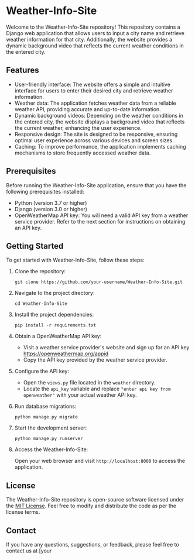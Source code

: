 # Weather-Info-Site

Welcome to the Weather-Info-Site repository! This repository contains a Django web application that allows users to input a city name and retrieve weather information for that city. Additionally, the website provides a dynamic background video that reflects the current weather conditions in the entered city.

## Features

- User-friendly interface: The website offers a simple and intuitive interface for users to enter their desired city and retrieve weather information.
- Weather data: The application fetches weather data from a reliable weather API, providing accurate and up-to-date information.
- Dynamic background videos: Depending on the weather conditions in the entered city, the website displays a background video that reflects the current weather, enhancing the user experience.
- Responsive design: The site is designed to be responsive, ensuring optimal user experience across various devices and screen sizes.
- Caching: To improve performance, the application implements caching mechanisms to store frequently accessed weather data.

## Prerequisites

Before running the Weather-Info-Site application, ensure that you have the following prerequisites installed:

- Python (version 3.7 or higher)
- Django (version 3.0 or higher)
- OpenWeatherMap API key: You will need a valid API key from a weather service provider. Refer to the next section for instructions on obtaining an API key.

## Getting Started

To get started with Weather-Info-Site, follow these steps:

1. Clone the repository:

   ```
   git clone https://github.com/your-username/Weather-Info-Site.git
   ```

2. Navigate to the project directory:

   ```
   cd Weather-Info-Site
   ```

3. Install the project dependencies:

   ```
   pip install -r requirements.txt
   ```

4. Obtain a OpenWeatherMap API key:

   - Visit a weather service provider's website and sign up for an API key https://openweathermap.org/appid
   - Copy the API key provided by the weather service provider.

5. Configure the API key:

   - Open the `views.py` file located in the `weather` directory.
   - Locate the `api_key` variable and replace `"enter api key from openweather"` with your actual weather API key.

6. Run database migrations:

   ```
   python manage.py migrate
   ```

7. Start the development server:

   ```
   python manage.py runserver
   ```

8. Access the Weather-Info-Site:

   Open your web browser and visit `http://localhost:8000` to access the application.


## License

The Weather-Info-Site repository is open-source software licensed under the [MIT License](https://opensource.org/licenses/MIT). Feel free to modify and distribute the code as per the license terms.

## Contact

If you have any questions, suggestions, or feedback, please feel free to contact us at [your
